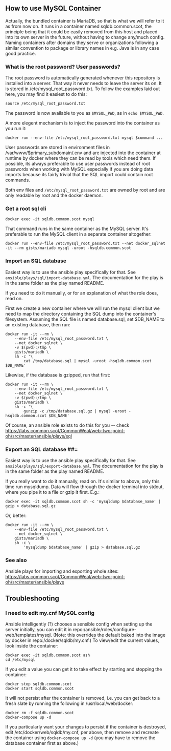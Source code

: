 ## How to use MySQL Container

Actually, the bundled container is MariaDB, so that is what we will refer to it as from now on. It runs in a container named sqldb.common.scot, the principle being that it could be easily removed from this host and placed into its own server in the future, without having to change any/much config. Naming containers after domains they serve or organizations following a similar convention to package or library names in e.g. Java is in any case good practice.

### What is the root password? User passwords?
The root password is automatically generated whenever this repository is installed into a server. That way it never needs to leave the server its on. It is stored in /etc/mysql_root_password.txt. To follow the examples laid out here, you may find it easiest to do this:

    source /etc/mysql_root_password.txt

The password is now available to you as `$MYSQL_PWD`, as in `echo $MYSQL_PWD`.

A more elegent mechanism is to inject the password into the container as you run it:

    docker run --env-file /etc/mysql_root_password.txt mysql $command ...

User passwords are stored in environment files in /var/www/$primary_subdomain/.env and are injected into the container at runtime by docker where they can be read by tools which need them. If possible, its always preferable to use user passwords instead of root passwords when working with MySQL especially if you are doing data imports because its fairly trivial that the SQL import could contain root commands.

Both env files and `/etc/mysql_root_password.txt` are owned by root and are only readable by root and the docker daemon.

### Get a root sql cli

    docker exec -it sqldb.common.scot mysql

That command runs in the same container as the MySQL server. It's preferable to run the MySQL client in a separate container altogether:

    docker run --env-file /etc/mysql_root_password.txt --net docker_sqlnet -it --rm gists/mariadb mysql -uroot -hsqldb.common.scot

### Import an SQL database

Easiest way is to use the ansible play specifically for that. See `ansible/plays/sql/import-database.yml`. The documentation for the play is in the same folder as the play named README.

If you need to do it manually, or for an explanation of what the role does, read on. 

First we create a new container where we will run the mysql client but we need to map the directory containing the SQL dump into the container's filesystem.  Assuming the SQL file is named database.sql, set $DB_NAME to an existing database, then run:

    docker run -it --rm \
        --env-file /etc/mysql_root_password.txt \
        --net docker_sqlnet \
        -v $(pwd):/tmp \
        gists/mariadb \
        sh -c '\
            cat /tmp/database.sql | mysql -uroot -hsqldb.common.scot $DB_NAME'

Likewise, if the database is gzipped, run that first:

    docker run -it --rm \
        --env-file /etc/mysql_root_password.txt \
        --net docker_sqlnet \
        -v $(pwd):/tmp \
        gists/mariadb \
        sh -c '\
            gunzip -c /tmp/database.sql.gz | mysql -uroot -hsqldb.common.scot $DB_NAME'

Of course, an ansible role exists to do this for you -- check https://labs.common.scot/CommonWeal/web-two-point-oh/src/master/ansible/plays/sql

### Export an SQL database ##=

Easiest way is to use the ansible play specifically for that. See `ansible/plays/sql/export-database.yml`. The documentation for the play is in the same folder as the play named README.

If you really want to do it manually, read on. It's similar to above, only this time run mysqldump. Data will flow through the docker terminal into stdout, where you pipe it to a file or gzip it first. E.g.:

    docker exec -it sqldb.common.scot sh -c 'mysqldump $database_name' | gzip > database.sql.gz

Or, better:

    docker run -it --rm \
        --env-file /etc/mysql_root_password.txt \
        --net docker_sqlnet \
        gists/mariadb \
        sh -c \
            'mysqldump $database_name' | gzip > database.sql.gz

### See also

Ansible plays for importing and exporting whole sites: https://labs.common.scot/CommonWeal/web-two-point-oh/src/master/ansible/plays

## Troubleshooting ##

### I need to edit my.cnf MySQL config

Ansible intelligently (?) chooses a sensible config when setting up the server initially, you can edit it in repo:/ansible/roles/configure-web/templates/mysql. (Note: this overrides the default baked into the image by docker in repo:/docker/sqldb/my.cnf.) To view/edit the current values, look inside the container:

    docker exec -it sqldb.common.scot ash
    cd /etc/mysql

If you edit a value you can get it to take effect by starting and stopping the container:

    docker stop sqldb.common.scot
    docker start sqldb.common.scot

It will not persist after the container is removed, i.e. you can get back to a fresh slate by running the following in /usr/local/web/docker:

    docker rm -f sqldb.common.scot
    docker-compose up -d

If you particularly want your changes to persist if the container is destroyed, edit /etc/docker/web/sqldb/my.cnf, per above, then remove and recreate the container using `docker-compose up -d` (you may have to remove the database container first as above.)
